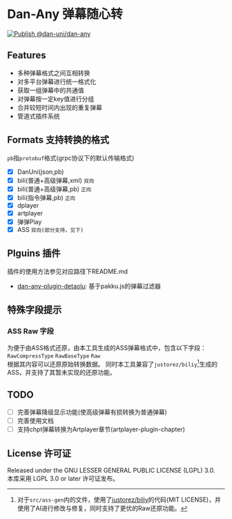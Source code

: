 # Dan-Any 弹幕随心转

[![Publish @dan-uni/dan-any](https://github.com/ani-uni/danuni/actions/workflows/npm-dan-any.yml/badge.svg)](https://github.com/ani-uni/danuni/actions/workflows/npm-dan-any.yml)

## Features

- 多种弹幕格式之间互相转换
- 对多平台弹幕进行统一格式化
- 获取一组弹幕中的共通值
- 对弹幕按一定key值进行分组
- 合并较短时间内出现的重复弹幕
- 管道式插件系统

## Formats 支持转换的格式

`pb`指`protobuf`格式(grpc协议下的默认传输格式)

- [x] DanUni(json,pb)
- [x] bili(普通+高级弹幕,xml) `双向`
- [x] bili(普通+高级弹幕,pb) `正向`
- [x] bili(指令弹幕,pb) `正向`
- [x] dplayer
- [x] artplayer
- [x] 弹弹Play
- [x] ASS `双向(部分支持，见下)`

## Plguins 插件

插件的使用方法参见对应路径下README.md  

- [dan-any-plugin-detaolu](https://github.com/ani-uni/danuni/tree/master/packages/dan-any-plugin-detaolu): 基于pakku.js的弹幕过滤器

## 特殊字段提示

### ASS Raw 字段

为便于由ASS格式还原，由本工具生成的ASS弹幕格式中，包含以下字段：`RawCompressType` `RawBaseType` `Raw`  
根据其内容可以还原原始转换数据。
同时本工具兼容了`justorez/biliy`[^1]生成的ASS，并支持了其暂未实现的还原功能。  

## TODO

- [ ] 完善弹幕降级显示功能(使高级弹幕有损转换为普通弹幕)
- [ ] 完善使用文档
- [ ] 支持chpt弹幕转换为Artplayer章节(artplayer-plugin-chapter)

## License 许可证

Released under the GNU LESSER GENERAL PUBLIC LICENSE (LGPL) 3.0.  
本库采用 LGPL 3.0 or later 许可证发布。  

[^1]: 对于`src/ass-gen`内的文件，使用了[justorez/biliy](https://github.com/justorez/biliy)的代码(MIT LICENSE)，并使用了AI进行修改与修复，同时支持了更优的Raw还原功能。  
